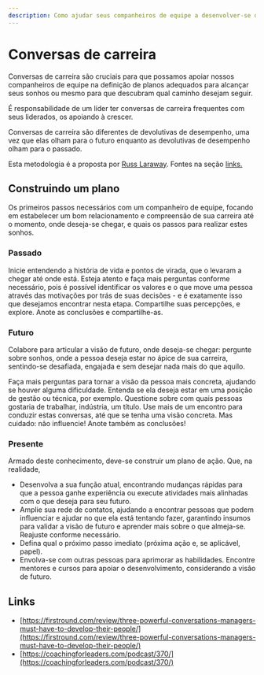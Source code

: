 ```yaml
---
description: Como ajudar seus companheiros de equipe a desenvolver-se da maneira correta.
---
```


# Conversas de carreira

Conversas de carreira são cruciais para que possamos apoiar nossos companheiros de equipe na definição de planos adequados para alcançar seus sonhos ou mesmo para que descubram qual caminho desejam seguir.

É responsabilidade de um líder ter conversas de carreira frequentes com seus liderados, os apoiando à crescer. 

Conversas de carreira são diferentes de devolutivas de desempenho, uma vez que elas olham para o futuro enquanto as devolutivas de desempenho olham para o passado.

Esta metodologia é a proposta por [Russ Laraway](https://www.linkedin.com/in/russlaraway). Fontes na seção [links.](conversas-de-carreira.md#links)

## Construindo um plano

Os primeiros passos necessários com um companheiro de equipe, focando em estabelecer um bom relacionamento e compreensão de sua carreira até o momento, onde deseja-se chegar, e quais os passos para realizar estes sonhos.

### Passado

Inicie entendendo a história de vida e pontos de virada, que o levaram a chegar até onde está. Esteja atento e faça mais perguntas conforme necessário, pois é possível identificar os valores e o que move uma pessoa através das motivações por trás de suas decisões - e é exatamente isso que desejamos encontrar nesta etapa. Compartilhe suas percepções, e explore. Anote as conclusões e compartilhe-as.

### Futuro

Colabore para articular a visão de futuro, onde deseja-se chegar: pergunte sobre sonhos, onde a pessoa deseja estar no ápice de sua carreira, sentindo-se desafiada, engajada e sem desejar nada mais do que aquilo.

Faça mais perguntas para tornar a visão da pessoa mais concreta, ajudando se houver alguma dificuldade. Entenda se ela deseja estar em uma posição de gestão ou técnica, por exemplo. Questione sobre com quais pessoas gostaria de trabalhar, indústria, um título. Use mais de um encontro para conduzir estas conversas, até que se tenha uma visão concreta. Mas cuidado: não influencie! Anote também as conclusões!

### Presente

Armado deste conhecimento, deve-se construir um plano de ação. Que, na realidade,

* Desenvolva a sua função atual, encontrando mudanças rápidas para que a pessoa ganhe experiência ou execute atividades mais alinhadas com o que deseja para seu futuro.
* Amplie sua rede de contatos, ajudando a encontrar pessoas que podem influenciar e ajudar no que ela está tentando fazer, garantindo insumos para validar a visão de futuro e aprender mais sobre o que almeja-se. Reajuste conforme necessário.
* Defina qual o próximo passo imediato \(próxima ação e, se aplicável, papel\).
* Envolva-se com outras pessoas para aprimorar as habilidades. Encontre mentores e cursos para apoiar o desenvolvimento, considerando a visão de futuro. 

## Links

* [https://firstround.com/review/three-powerful-conversations-managers-must-have-to-develop-their-people/](https://firstround.com/review/three-powerful-conversations-managers-must-have-to-develop-their-people/)
* [https://coachingforleaders.com/podcast/370/](https://coachingforleaders.com/podcast/370/)

